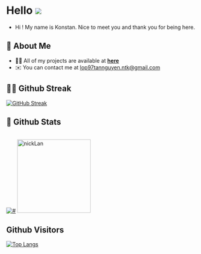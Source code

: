 # Hello ![](https://user-images.githubusercontent.com/18350557/176309783-0785949b-9127-417c-8b55-ab5a4333674e.gif)

- Hi ! My name is Konstan. Nice to meet you and thank you for being here.

## 👋 About Me

- 👨‍💻 All of my projects are available at **[here](https://github.com/NNNNNguyennnnn?tab=repositories)**
- ✉️ You can contact me at [lop97tannguyen.ntk@gmail.com](mailto:lop97tannguyen.ntk@gmail.com)

## 🏃‍♂️ Github Streak

[![GitHub Streak](https://github-readme-streak-stats.herokuapp.com/?user=NNNNNguyennnnn&theme=radical)](https://github.com/DenverCoder1/github-readme-streak-stats)

## 🌟 Github Stats

  <br/>
    <a href="https://github.com/NNNNNguyennnnn"><img alt="#" src="https://github-readme-stats.vercel.app/api?username=NNNNNguyennnnn&show_icons=true&count_private=true&theme=radical&hide_border=true&bg_color=0D1117" /></a>
	<a href="https://github.com/NNNNNguyennnnn"><img src="https://github-readme-stats.vercel.app/api/top-langs/?username=NNNNNguyennnnn&hide=Less&layout=compact&theme=codeSTACKr&card_width=420" height="195" alt="nickLan" /></a>

  <br/>

## Github Visitors

[![Top Langs](https://profile-counter.glitch.me/NNNNNguyennnnn/count.svg)](https://github.com/NNNNNguyennnnn)
